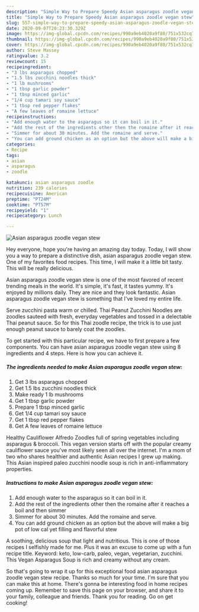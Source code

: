 ```yaml
---
description: "Simple Way to Prepare Speedy Asian asparagus zoodle vegan stew"
title: "Simple Way to Prepare Speedy Asian asparagus zoodle vegan stew"
slug: 557-simple-way-to-prepare-speedy-asian-asparagus-zoodle-vegan-stew
date: 2020-09-07T20:23:30.329Z
image: https://img-global.cpcdn.com/recipes/990a9eb4020a9f80/751x532cq70/asian-asparagus-zoodle-vegan-stew-recipe-main-photo.jpg
thumbnail: https://img-global.cpcdn.com/recipes/990a9eb4020a9f80/751x532cq70/asian-asparagus-zoodle-vegan-stew-recipe-main-photo.jpg
cover: https://img-global.cpcdn.com/recipes/990a9eb4020a9f80/751x532cq70/asian-asparagus-zoodle-vegan-stew-recipe-main-photo.jpg
author: Steve Massey
ratingvalue: 3.2
reviewcount: 15
recipeingredient:
- "3 lbs asparagus chopped"
- "1.5 lbs zucchini noodles thick"
- "1 lb mushrooms"
- "1 tbsp garlic powder"
- "1 tbsp minced garlic"
- "1/4 cup tamari soy sauce"
- "1 tbsp red pepper flakes"
- "A few leaves of romaine lettuce"
recipeinstructions:
- "Add enough water to the asparagus so it can boil in it."
- "Add the rest of the ingredients other then the romaine after it reaches a boil and then simmer"
- "Simmer for about 30 minutes. Add the romaine and serve."
- "You can add ground chicken as an option but the above will make a big pot of low cal yet filling and flavorful stew"
categories:
- Recipe
tags:
- asian
- asparagus
- zoodle

katakunci: asian asparagus zoodle 
nutrition: 239 calories
recipecuisine: American
preptime: "PT24M"
cooktime: "PT57M"
recipeyield: "1"
recipecategory: Lunch

---
```



![Asian asparagus zoodle vegan stew](https://img-global.cpcdn.com/recipes/990a9eb4020a9f80/751x532cq70/asian-asparagus-zoodle-vegan-stew-recipe-main-photo.jpg)

Hey everyone, hope you're having an amazing day today. Today, I will show you a way to prepare a distinctive dish, asian asparagus zoodle vegan stew. One of my favorites food recipes. This time, I will make it a little bit tasty. This will be really delicious.

Asian asparagus zoodle vegan stew is one of the most favored of recent trending meals in the world. It's simple, it's fast, it tastes yummy. It's enjoyed by millions daily. They are nice and they look fantastic. Asian asparagus zoodle vegan stew is something that I've loved my entire life.

Serve zucchini pasta warm or chilled. Thai Peanut Zucchini Noodles are zoodles sauteed with fresh, everyday vegetables and tossed in a delectable Thai peanut sauce. So for this Thai zoodle recipe, the trick is to use just enough peanut sauce to barely coat the zoodles.


To get started with this particular recipe, we have to first prepare a few components. You can have asian asparagus zoodle vegan stew using 8 ingredients and 4 steps. Here is how you can achieve it.

<!--inarticleads1-->

##### The ingredients needed to make Asian asparagus zoodle vegan stew:

1. Get 3 lbs asparagus chopped
1. Get 1.5 lbs zucchini noodles thick
1. Make ready 1 lb mushrooms
1. Get 1 tbsp garlic powder
1. Prepare 1 tbsp minced garlic
1. Get 1/4 cup tamari soy sauce
1. Get 1 tbsp red pepper flakes
1. Get A few leaves of romaine lettuce


Healthy Cauliflower Alfredo Zoodles full of spring vegetables including asparagus &amp; broccoli. This vegan version starts off with the popular creamy cauliflower sauce you&#39;ve most likely seen all over the internet. I&#39;m a mom of two who shares healthier and authentic Asian recipes I grew up making. This Asian inspired paleo zucchini noodle soup is rich in anti-inflammatory properties. 

<!--inarticleads2-->

##### Instructions to make Asian asparagus zoodle vegan stew:

1. Add enough water to the asparagus so it can boil in it.
1. Add the rest of the ingredients other then the romaine after it reaches a boil and then simmer
1. Simmer for about 30 minutes. Add the romaine and serve.
1. You can add ground chicken as an option but the above will make a big pot of low cal yet filling and flavorful stew


A soothing, delicious soup that light and nutritious. This is one of those recipes I selfishly made for me. Plus it was an excuse to come up with a fun recipe title. Keyword: keto, low-carb, paleo, vegan, vegetarian, zucchini. This Vegan Asparagus Soup is rich and creamy without any cream. 

So that's going to wrap it up for this exceptional food asian asparagus zoodle vegan stew recipe. Thanks so much for your time. I'm sure that you can make this at home. There's gonna be interesting food in home recipes coming up. Remember to save this page on your browser, and share it to your family, colleague and friends. Thank you for reading. Go on get cooking!
